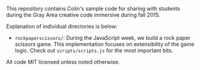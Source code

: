 This repository contains Colin's sample code for sharing with students during the Gray Area creative code immersive during fall 2015.

Explanation of individual directories is below:

* `rockpaperscissors/`: During the JavaScript week, we build a rock paper scissors game.  This implementation focuses on extensibility of the game logic.  Check out `scripts/scripts.js` for the most important bits.

All code MIT licensed unless noted otherwise.
